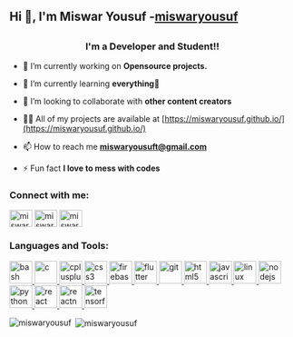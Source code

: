 <h2>Hi 👋, I'm Miswar Yousuf -<a href="https://miswaryousuf.github.io/">miswaryousuf</a> <h2>

<h3 align="center">I'm a Developer and Student!!</h3>

- 🔭 I’m currently working on **Opensource projects.**

- 🌱 I’m currently learning **everything🤣**

- 👯 I’m looking to collaborate with **other content creators**

- 👨‍💻 All of my projects are available at [https://miswaryousuf.github.io/](https://miswaryousuf.github.io/)

- 📫 How to reach me **miswaryousuft@gmail.com**

- ⚡ Fun fact **I love to mess with codes**

<h3 align="left">Connect with me:</h3>
<p align="left">
<a href="https://twitter.com/miswaryt" target="blank"><img align="center" src="https://cdn.jsdelivr.net/npm/simple-icons@3.0.1/icons/twitter.svg" alt="miswaryt" height="30" width="40" /></a>
<a href="https://fb.com/miswaryt" target="blank"><img align="center" src="https://cdn.jsdelivr.net/npm/simple-icons@3.0.1/icons/facebook.svg" alt="miswaryt" height="30" width="40" /></a>
<a href="https://instagram.com/miswaryousuf" target="blank"><img align="center" src="https://cdn.jsdelivr.net/npm/simple-icons@3.0.1/icons/instagram.svg" alt="miswaryousuf" height="30" width="40" /></a>
</p>

<h3 align="left">Languages and Tools:</h3>
<p align="left"> <a href="https://www.gnu.org/software/bash/" target="_blank"> <img src="https://www.vectorlogo.zone/logos/gnu_bash/gnu_bash-icon.svg" alt="bash" width="40" height="40"/> </a> <a href="https://www.cprogramming.com/" target="_blank"> <img src="https://devicons.github.io/devicon/devicon.git/icons/c/c-original.svg" alt="c" width="40" height="40"/> </a> <a href="https://www.w3schools.com/cpp/" target="_blank"> <img src="https://devicons.github.io/devicon/devicon.git/icons/cplusplus/cplusplus-original.svg" alt="cplusplus" width="40" height="40"/> </a> <a href="https://www.w3schools.com/css/" target="_blank"> <img src="https://devicons.github.io/devicon/devicon.git/icons/css3/css3-original-wordmark.svg" alt="css3" width="40" height="40"/> </a> <a href="https://firebase.google.com/" target="_blank"> <img src="https://www.vectorlogo.zone/logos/firebase/firebase-icon.svg" alt="firebase" width="40" height="40"/> </a> <a href="https://flutter.dev" target="_blank"> <img src="https://www.vectorlogo.zone/logos/flutterio/flutterio-icon.svg" alt="flutter" width="40" height="40"/> </a> <a href="https://git-scm.com/" target="_blank"> <img src="https://www.vectorlogo.zone/logos/git-scm/git-scm-icon.svg" alt="git" width="40" height="40"/> </a> <a href="https://www.w3.org/html/" target="_blank"> <img src="https://devicons.github.io/devicon/devicon.git/icons/html5/html5-original-wordmark.svg" alt="html5" width="40" height="40"/> </a> <a href="https://developer.mozilla.org/en-US/docs/Web/JavaScript" target="_blank"> <img src="https://devicons.github.io/devicon/devicon.git/icons/javascript/javascript-original.svg" alt="javascript" width="40" height="40"/> </a> <a href="https://www.linux.org/" target="_blank"> <img src="https://devicons.github.io/devicon/devicon.git/icons/linux/linux-original.svg" alt="linux" width="40" height="40"/> </a> <a href="https://nodejs.org" target="_blank"> <img src="https://devicons.github.io/devicon/devicon.git/icons/nodejs/nodejs-original-wordmark.svg" alt="nodejs" width="40" height="40"/> </a> <a href="https://www.python.org" target="_blank"> <img src="https://devicons.github.io/devicon/devicon.git/icons/python/python-original.svg" alt="python" width="40" height="40"/> </a> <a href="https://reactjs.org/" target="_blank"> <img src="https://devicons.github.io/devicon/devicon.git/icons/react/react-original-wordmark.svg" alt="react" width="40" height="40"/> </a> <a href="https://reactnative.dev/" target="_blank"> <img src="https://reactnative.dev/img/header_logo.svg" alt="reactnative" width="40" height="40"/> </a> <a href="https://www.tensorflow.org" target="_blank"> <img src="https://www.vectorlogo.zone/logos/tensorflow/tensorflow-icon.svg" alt="tensorflow" width="40" height="40"/> </a> </p>

<p><img align="left" src="https://github-readme-stats.vercel.app/api/top-langs?username=miswaryousuf&show_icons=true&locale=en&layout=compact" alt="miswaryousuf" /></p>

<p>&nbsp;<img align="center" src="https://github-readme-stats.vercel.app/api?username=miswaryousuf&show_icons=true&locale=en" alt="miswaryousuf" /></p>

